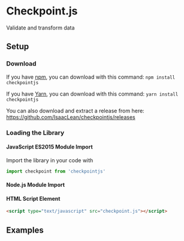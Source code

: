 # Checkpoint.js
Validate and transform data

## Setup
### Download
If you have [npm](https://npmjs.com), you can download with this command:
`npm install checkpointjs`

If you have [Yarn](https://yarnpkg.com), you can download with this command:
`yarn install checkpointjs`

You can also download and extract a release from here: https://github.com/IsaacLean/checkpointjs/releases

### Loading the Library
#### JavaScript ES2015 Module Import
Import the library in your code with
```javascript
import checkpoint from 'checkpointjs'
```

#### Node.js Module Import

#### HTML Script Element
```html
<script type="text/javascript" src="checkpoint.js"></script>
```

## Examples
